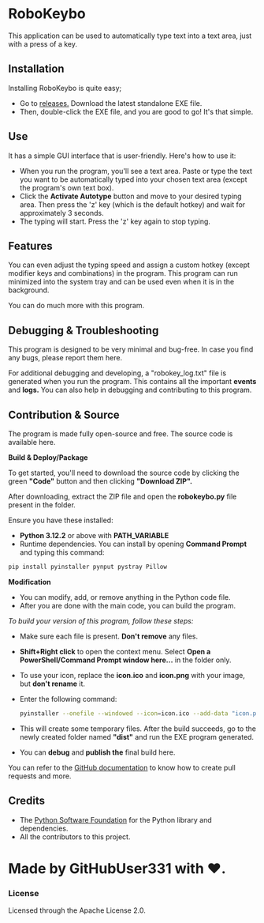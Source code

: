 # RoboKeybo

This application can be used to automatically type text into a text area, just with a press of a key.


## Installation

Installing RoboKeybo is quite easy;

- Go to <a href="https://github.com/GitHubUser331/RoboKeybo/releases">releases.</a> Download the latest standalone EXE file.
- Then, double-click the EXE file, and you are good to go! It's that simple.

## Use

It has a simple GUI interface that is user-friendly. Here's how to use it:

- When you run the program, you'll see a text area. Paste or type the text you want to be automatically typed into your chosen text area (except the program's own text box).
- Click the **Activate Autotype** button and move to your desired typing area. Then press the 'z' key (which is the default hotkey) and wait for approximately 3 seconds.
- The typing will start. Press the 'z' key again to stop typing.

## Features

You can even adjust the typing speed and assign a custom hotkey (except modifier keys and combinations) in the program. This program can run minimized into the system tray and can be used even when it is in the background.

You can do much more with this program.


## Debugging & Troubleshooting

This program is designed to be very minimal and bug-free. In case you find any bugs, please report them here.

For additional debugging and developing, a "robokey_log.txt" file is generated when you run the program. This contains all the important **events** and **logs.**
You can also help in debugging and contributing to this program.


## Contribution & Source

The program is made fully open-source and free. The source code is available here.

**Build & Deploy/Package**

To get started, you'll need to download the source code by clicking the green **"Code"** button and then clicking **"Download ZIP".**

After downloading, extract the ZIP file and open the **robokeybo.py** file present in the folder.

Ensure you have these installed:

- **Python 3.12.2** or above with **PATH_VARIABLE**
- Runtime dependencies. You can install by opening **Command Prompt** and typing this command:

```bash
pip install pyinstaller pynput pystray Pillow

```
 
**Modification**

- You can modify, add, or remove anything in the Python code file. 
- After you are done with the main code, you can build the program.

*To build your version of this program, follow these steps:*

- Make sure each file is present. **Don't remove** any files.
- **Shift+Right click** to open the context menu. Select **Open a PowerShell/Command Prompt window here...** in the folder only.
- To use your icon, replace the **icon.ico** and **icon.png** with your image, but **don't rename** it.
- Enter the following command:

  ```bash
  pyinstaller --onefile --windowed --icon=icon.ico --add-data "icon.png;." robokeybo.py ```


- This will create some temporary files. After the build succeeds, go to the newly created folder named **"dist"** and run the EXE program generated.
- You can **debug** and **publish the** final build here.




You can refer to the <a href="https://docs.github.com/en/pull-requests/collaborating-with-pull-requests/proposing-changes-to-your-work-with-pull-requests/creating-a-pull-request">GitHub documentation</a> to know how to create pull requests and more.


## Credits

- The <a href="https://www.python.org/psf-landing/">Python Software Foundation</a> for the Python library and dependencies.
- All the contributors to this project.


# Made by **GitHubUser331** with ♥. 


### License

Licensed through the Apache License 2.0.
















